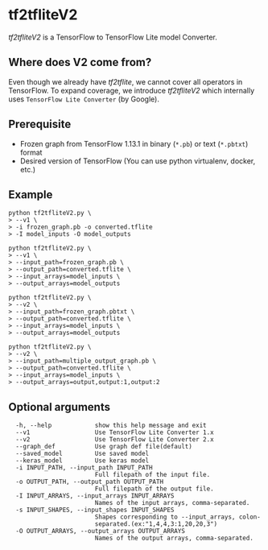 # tf2tfliteV2

_tf2tfliteV2_ is a TensorFlow to TensorFlow Lite model Converter.

## Where does V2 come from?
Even though we already have _tf2tflite_, we cannot cover all operators in TensorFlow. To expand coverage, we introduce _tf2tfliteV2_ which internally uses `TensorFlow Lite Converter` (by Google).

## Prerequisite
- Frozen graph from TensorFlow 1.13.1 in binary (`*.pb`) or text (`*.pbtxt`) format
- Desired version of TensorFlow (You can use python virtualenv, docker, etc.)

## Example
```
python tf2tfliteV2.py \
> --v1 \
> -i frozen_graph.pb -o converted.tflite
> -I model_inputs -O model_outputs
```
```
python tf2tfliteV2.py \
> --v1 \
> --input_path=frozen_graph.pb \
> --output_path=converted.tflite \
> --input_arrays=model_inputs \
> --output_arrays=model_outputs

```
```
python tf2tfliteV2.py \
> --v2 \
> --input_path=frozen_graph.pbtxt \
> --output_path=converted.tflite \
> --input_arrays=model_inputs \
> --output_arrays=model_outputs
```
```
python tf2tfliteV2.py \
> --v2 \
> --input_path=multiple_output_graph.pb \
> --output_path=converted.tflite \
> --input_arrays=model_inputs \
> --output_arrays=output,output:1,output:2
```

## Optional arguments
```
  -h, --help            show this help message and exit
  --v1                  Use TensorFlow Lite Converter 1.x
  --v2                  Use TensorFlow Lite Converter 2.x
  --graph_def           Use graph def file(default)
  --saved_model         Use saved model
  --keras_model         Use keras model
  -i INPUT_PATH, --input_path INPUT_PATH
                        Full filepath of the input file.
  -o OUTPUT_PATH, --output_path OUTPUT_PATH
                        Full filepath of the output file.
  -I INPUT_ARRAYS, --input_arrays INPUT_ARRAYS
                        Names of the input arrays, comma-separated.
  -s INPUT_SHAPES, --input_shapes INPUT_SHAPES
                        Shapes corresponding to --input_arrays, colon-
                        separated.(ex:"1,4,4,3:1,20,20,3")
  -O OUTPUT_ARRAYS, --output_arrays OUTPUT_ARRAYS
                        Names of the output arrays, comma-separated.

```

